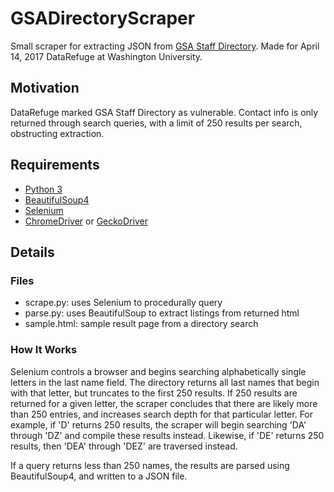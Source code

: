 # GSADirectoryScraper
Small scraper for extracting JSON from [GSA Staff Directory](https://gsa.gov/portal/staffDirectory/searchStaffDirectory). Made for April 14, 2017 DataRefuge at Washington University.

## Motivation

DataRefuge marked GSA Staff Directory as vulnerable.  Contact info is only returned through search queries, with a limit of 250 results per search, obstructing extraction. 

## Requirements

- [Python 3](https://www.python.org/download/releases/3.0/)
- [BeautifulSoup4](https://www.crummy.com/software/BeautifulSoup/)
- [Selenium](https://pypi.python.org/pypi/selenium)
- [ChromeDriver](https://sites.google.com/a/chromium.org/chromedriver/) or [GeckoDriver](https://github.com/mozilla/geckodriver/releases)

## Details

### Files

- scrape.py: uses Selenium to procedurally query
- parse.py: uses BeautifulSoup to extract listings from returned html
- sample.html: sample result page from a directory search

### How It Works

Selenium controls a browser and begins searching alphabetically single letters in the last name field.  The directory returns all last names that begin with that letter, but truncates to the first 250 results.  If 250 results are returned for a given letter, the scraper concludes that there are likely more than 250 entries, and increases search depth for that particular letter.  For example, if 'D' returns 250 results, the scraper will begin searching 'DA' through 'DZ' and compile these results instead.  Likewise, if 'DE' returns 250 results, then 'DEA' through 'DEZ' are traversed instead.

If a query returns less than 250 names, the results are parsed using BeautifulSoup4, and written to a JSON file.

